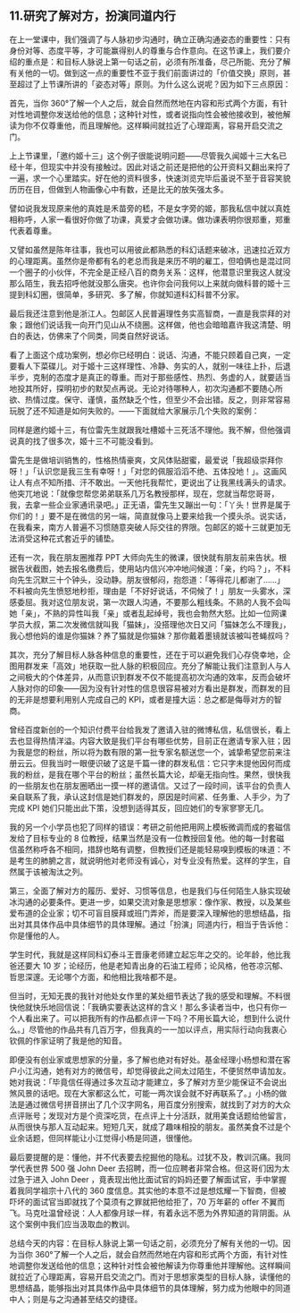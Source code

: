 ## 11.研究了解对方，扮演同道内行
在上一堂课中，我们强调了与人脉初步沟通时，确立正确沟通姿态的重要性：只有身份对等、态度平等，才可能赢得别人的尊重与合作意向。在这节课上，我们要介绍的重点是：和目标人脉说上第一句话之前，必须有所准备，尽己所能、充分了解有关他的一切。做到这一点的重要性不亚于我们前面讲过的「价值交换」原则，甚至超过了上节课所讲的「姿态对等」原则。为什么这么说呢？因为如下三点原因：


首先，当你 360°了解一个人之后，就会自然而然地在内容和形式两个方面，有针对性地调整你发送给他的信息；这种针对性，或者说指向性会被他接收到，被他解读为你不仅尊重他，而且理解他。这样瞬间就拉近了心理距离，容易开启交流之门。


上上节课里，「邀约姬十三」这个例子很能说明问题——尽管我久闻姬十三大名已经十年，但现实中并没有接触过。因此对话之前还是把他的公开资料又翻出来捋了一遍，求一个心里踏实。好在他的资料很多，快速浏览完毕后虽说不至于音容笑貌历历在目，但做到人物画像心中有数，还是比无的放矢强太多。


譬如说我发现原来他的真姓是禾苗旁的嵇，不是女字旁的姬，那我私信中就以真姓相称呼，人家一看很好你做了功课，真爱才会做功课。做功课表明你很郑重，郑重代表着尊重。


又譬如虽然是陈年往事，我也可以用彼此都熟悉的科幻话题来破冰，迅速拉近双方的心理距离。虽然你是帝都有名的老总而我是来历不明的雇工，但咱俩也是混过同一个圈子的小伙伴，不完全是正经八百的商务关系：这样，他潜意识里我这人就没那么陌生，我去招呼他就没那么唐突。也许你会问我何以上来就向做科普的姬十三提到科幻圈，很简单，多研究、多了解，你就知道科幻科普不分家。


最后我还注意到他是浙江人。包邮区人民普遍理性务实高智商，一直是我崇拜的对象；跟他们说话我一向开门见山从不绕圈。这样做，他也会暗暗嘉许我这清楚、明白的表达，仿佛来了个同类，同类自然好说话。


看了上面这个成功案例，想必你已经明白：说话、沟通，不能只顾着自己爽，一定要看人下菜碟儿。对于姬十三这样理性、冷静、务实的人，就别一味往上扑，后退半步，克制的态度才是真正的尊重。而对于那些感性、热烈、务虚的人，就要适当地投其所好，探明初步的默契点再说。无论对待哪种人，初次沟通都不要随心所欲、热情过度。保守、谨慎，虽然缺乏个性，但至少不会出错。反之，则非常容易玩脱了还不知道是如何失败的。——下面就给大家展示几个失败的案例：


同样是邀约姬十三，有位雷先生就跟我吐槽姬十三死活不理他。我不解，但他强调说真的找了很多次，姬十三不可能没看到。


雷先生是做培训销售的，性格热情豪爽，文风体贴甜蜜，最爱说「我超级崇拜你呀！」「认识您是我三生有幸呀！」「对您的佩服滔滔不绝、五体投地！」。这画风让人有点不知所措、汗不敢出。一天他托我帮忙，更说出了让我黑线满头的请求。他突兀地说：「就像您帮您弟弟联系几万名教授那样，现在，您就当帮您哥哥，我，去拿一些企业家通讯录吧。」正无语，雷先生又蹦出一句：「丫头！世界是属于你们的！」要不是在微信的另一端，简直就像马上要来给我一个摸头杀。说实话，在我看来，南方人普遍不习惯随意突破人际交往的界限。包邮区的姬十三就更加无法消受这种花式套近乎的铺垫。


还有一次，我在朋友圈推荐 PPT 大师向先生的微课，很快就有朋友前来告状。根据告状截图，她去报名缴费后，使用站内信兴冲冲地问候道：「亲，约吗？」，不料向先生沉默三十个钟头，没动静。朋友很郁闷，抱怨道：「等得花儿都谢了……」不料被向先生愤怒地秒拒，理由是「不好好说话，不伺候了！」朋友一头雾水，深感委屈。我对这位朋友说，第一次跟人沟通，不要那么粗线条。不熟的人我不会叫她「亲」，不熟的异性叫我「亲」或者乱起绰号，我也会勃然大怒。比如一位网课学员大叔，第二次发微信就叫我「猫妹」，没搭理他次日又问「猫妹怎么不理我」，我心想他妈的谁是你猫妹？养了猫就是你猫妹？那你戴着墨镜就该被叫苍蝇叔吗？


其次，充分了解目标人脉各种信息的重要性，还在于可以避免我们心存侥幸地，企图用群发来「高效」地获取一批人脉的积极回应。充分了解能让我们注意到人与人之间极大的个体差异，从而意识到群发不仅不能提高初次沟通的效率，反而会破坏人脉对你的印象——因为没有针对性的信息很容易被对方看出是群发，而群发的目的无非是想要利用别人完成自己的 KPI，或者是撞大运：总之都是侮辱对方的智商。


曾经百度新创的一个知识付费平台给我发了邀请入驻的微博私信，私信很长，看上去也显得热情洋溢。内容大致是我们平台有哪些优势，目前正在邀请专家入驻；因为我是您的粉丝，所以将为数有限的第一批专家名额送您一个，诚挚希望您前来注册云云。但我当时一眼便识破了这是千篇一律的群发私信：它只字未提他因何而成我的粉丝，是我在哪个平台的粉丝；虽然长篇大论，却毫无指向性。果然，很快我的一些朋友也在朋友圈晒出一摸一样的邀请信。又过了一段时间，该平台的负责人亲自联系了我，承认这封信是她们群发的，原因是时间紧、任务重、人手少，为了完成 KPI 她们只能出此下策，没想到适得其反，回应她们的专家寥寥无几。


我的另一个小学员也犯了同样的错误：考研之前他把用网上模板微调而成的套磁信发给了目标专业的 8 位教授，结果当然是没有一位教授回复他。他的每一封套磁信虽然称呼各不相同，措辞也略有调整，但教授们还是能轻易嗅到模板的味道：不是考生的肺腑之言，就说明他对老师没有诚心，对专业没有热爱。这样的学生，自然属于该被淘汰之列。


第三，全面了解对方的履历、爱好、习惯等信息，也是我们与任何陌生人脉实现破冰沟通的必要条件。更进一步，如果交流对象是思想家：像作家、教授，以及某些爱布道的企业家；切不可盲目膜拜或班门弄斧，而是要深入理解他的思想结晶，指出对其具体作品中具体细节的具体理解。通过「扮演」同道内行，相当于告诉他：你是懂他的人。


学生时代，我就是这样同科幻泰斗王晋康老师建立起忘年之交的。论年龄，他比我爸还要大 10 岁；论经历，他是老知青出身的石油工程师；论风格，他苍凉沉郁、哲思深邃。无论哪个方面，和他相比我啥都不是。


但当时，无知无畏的我针对他处女作里的某处细节表达了我的感受和理解。不料很快他就快乐地回信说：「我确实要表达这样的含义！那么多读者当中，也只有你一个人看出来了。可以把我所有的作品都点评一下吗？不用长篇大论，想到什么说什么。」尽管他的作品共有几百万字，但我真的一一加以评点，用实际行动向我衷心钦佩的作家证明了我是他的知音。


即便没有创业家或思想家的分量，多了解也绝对有好处。基金经理小杨想和潜在客户小江沟通，她有对方的微信号，却觉得彼此之间太过陌生，不便贸然申请加友。她对我说：「毕竟信任得通过多次互动才能建立，多了解对方至少能保证不会说出煞风景的话吧。现在大家都这么忙，可能一两次误会就不好再联系了。」小杨的做法是通过微信号拼音拼出了几个汉字网名，用百度分别搜索，就找到了对方的大众点评账号；发现对方是个资深吃货，在点评上十分活跃，就用美食话题给他留言，从而很快与那人互动起来。短短几天，就成了趣味相投的朋友。虽然美食不过是个业余话题，但同样能让小江觉得小杨是同道，很懂他。


最后要提醒的是：懂他，并不代表要去挖掘他的隐私。过犹不及，教训沉痛。我同学代表世界 500 强 John Deer 去招聘，而一位应聘者非常合格。但这哥们因为太过急于进入 John Deer ，竟表现出他比面试官的妈妈还要了解面试官，手中掌握着我同学祖宗十八代的 360 度信息。其实他的本意不过是想炫耀一下智商，但被吓坏的面试官当即就找了个莫须有之罪就把他给拒了，70 万年薪的 offer 不翼而飞。马克吐温曾经说：人人都像月球一样，有着永远不愿为外界知道的背阴面。从这个案例中我们应当汲取血的教训。


总结今天的内容：在目标人脉说上第一句话之前，必须充分了解有关他的一切。因为当你 360°了解一个人之后，就会自然而然地在内容和形式两个方面，有针对性地调整你发送给他的信息；这种针对性会被他解读为你尊重他并理解他。这样瞬间就拉近了心理距离，容易开启交流之门。而对于思想家类型的目标人脉，读懂他的思想结晶，能够指出对其具体作品中具体细节的具体理解，努力成为他眼中的同道中人；则是与之沟通甚至结交的捷径。

